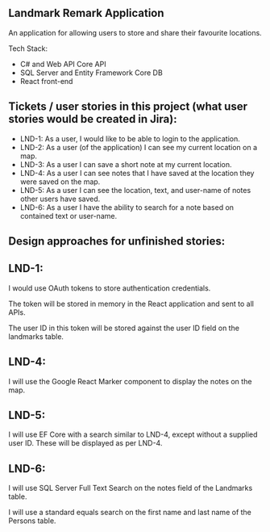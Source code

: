 Landmark Remark Application
---------------------------
An application for allowing users to store and share their favourite locations.

Tech Stack:
- C# and Web API Core API
- SQL Server and Entity Framework Core DB
- React front-end

Tickets / user stories in this project (what user stories would be created in Jira):
----------------
- LND-1: As a user, I would like to be able to login to the application.
- LND-2: As a user (of the application) I can see my current location on a map.
- LND-3: As a user I can save a short note at my current location.
- LND-4: As a user I can see notes that I have saved at the location they were saved on the map.
- LND-5: As a user I can see the location, text, and user-name of notes other users have saved.
- LND-6: As a user I have the ability to search for a note based on contained text or user-name.

Design approaches for unfinished stories:
-----------------

LND-1: 
------
I would use OAuth tokens to store authentication credentials.

The token will be stored in memory in the React application and sent to all APIs. 

The user ID in this token will be stored against the user ID field on the landmarks table.

LND-4:
------
I will use the Google React Marker component to display the notes on the map.

LND-5:
------
I will use EF Core with a search similar to LND-4, except without a supplied user ID. These will be displayed as per LND-4.

LND-6:
------
I will use SQL Server Full Text Search on the notes field of the Landmarks table. 

I will use a standard equals search on the first name and last name of the Persons table.